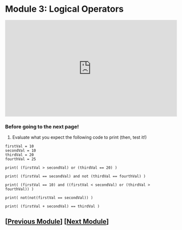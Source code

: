 # Module 3: Logical Operators

<iframe width="560" height="315" src="https://www.youtube.com/embed/JmkMCeiWFNI?si=d3pTyIqvKDGcfuTd" title="YouTube video player" frameborder="0" allow="accelerometer; autoplay; clipboard-write; encrypted-media; gyroscope; picture-in-picture; web-share" referrerpolicy="strict-origin-when-cross-origin" allowfullscreen></iframe>

### Before going to the next page!

1. Evaluate what you expect the following code to print (then, test it!)

```
firstVal = 10
secondVal = 10
thirdVal = 20
fourthVal = 25

print( (firstVal > secondVal) or (thirdVal == 20) )

print( (firstVal == secondVal) and not (thirdVal == fourthVal) )

print( (firstVal == 10) and ((firstVal < secondVal) or (thirdVal > fourthVal)) )

print( not(not(firstVal == secondVal)) )

print( (firstVal + secondVal) == thirdVal )

```


## \[[Previous Module](./module2.md)\] \[[Next Module](./module4.md)\]
